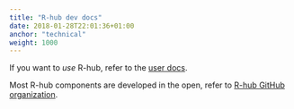 ```yaml
---
title: "R-hub dev docs"
date: 2018-01-28T22:01:36+01:00
anchor: "technical"
weight: 1000
---
```


If you want to _use_ R-hub, refer to the [user docs](/).

Most R-hub components are developed in the open, refer to [R-hub GitHub organization](https://github.com/r-hub/).

